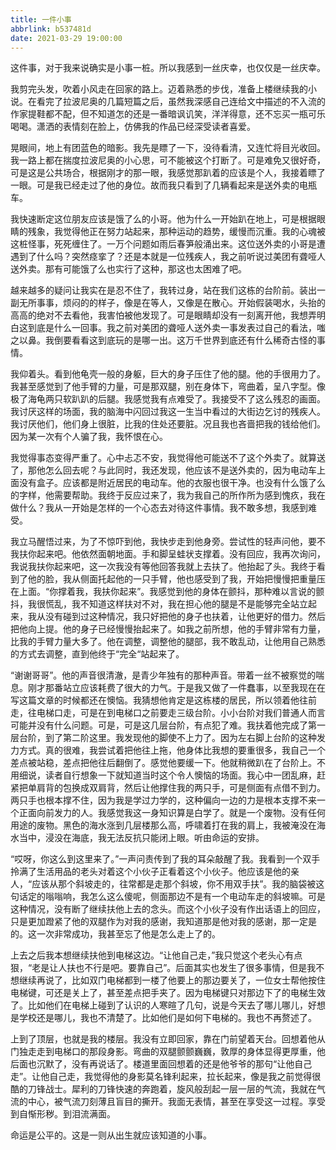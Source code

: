 ```yaml
---
title: 一件小事
abbrlink: b537481d
date: 2021-03-29 19:00:00
---
```


这件事，对于我来说确实是小事一桩。所以我感到一丝庆幸，也仅仅是一丝庆幸。

我剪完头发，吹着小风走在回家的路上。迈着熟悉的步伐，准备上楼继续我的小说。在看完了拉波尼奥的几篇短篇之后，虽然我深感自己连给文中描述的不入流的作家提鞋都不配，但不知道怎的还是一番暗讽讥笑，洋洋得意，还不忘买一瓶可乐喝喝。潇洒的表情刻在脸上，仿佛我的作品已经深受读者喜爱。

晃眼间，地上有团蓝色的暗影。我先是瞟了一下，没待看清，又连忙将目光收回。我一路上都在揣度拉波尼奥的小心思，可不能被这个打断了。可是难免又很好奇，可是这是公共场合，根据刚才的那一眼，我感觉那趴着的应该是个人，我接着瞟了一眼。可是我已经走过了他的身位。故而我只看到了几辆看起来是送外卖的电瓶车。

我快速断定这位朋友应该是饿了么的小哥。他为什么一开始趴在地上，可是根据眼睛的残象，我觉得他正在努力站起来，那种运动的趋势，缓慢而沉重。我的心魂被这桩怪事，死死缠住了。一万个问题如雨后春笋般涌出来。这位送外卖的小哥是遭遇到了什么吗？突然痉挛了？还是本就是一位残疾人，我之前听说过美团有聋哑人送外卖。那有可能饿了么也实行了这种，那这也太困难了吧。

越来越多的疑问让我实在是忍不住了，我转过身，站在我们这栋的台阶前。装出一副无所事事，烦闷的的样子，像是在等人，又像是在散心。开始假装喝水，头抬的高高的绝对不去看他，我害怕被他发现了。可是眼睛却没有一刻离开他，我想弄明白这到底是什么一回事。我之前对美团的聋哑人送外卖一事发表过自己的看法，嗤之以鼻。我倒要看看这到底玩的是哪一出。这万千世界到底还有什么稀奇古怪的事情。

我仰着头。看到他龟壳一般的身躯，巨大的身子压住了他的腿。他的手很用力了。我甚至感觉到了他手臂的力量，可是那双腿，别在身体下，弯曲着，呈八字型。像极了海龟两只软趴趴的后腿。我感觉我有点难受了。我接受不了这么残忍的画面。我讨厌这样的场面，我的脑海中闪回过我这一生当中看过的大街边乞讨的残疾人。我讨厌他们，他们身上很脏，比我的住处还要脏。况且我也吝啬把我的钱给他们。因为某一次有个人骗了我，我怀恨在心。

我觉得事态变得严重了。心中忐忑不安，我觉得他可能送不了这个外卖了。就算送了，那他怎么回去呢？与此同时，我还发现，他应该不是送外卖的，因为电动车上面没有盒子。应该都是附近居民的电动车。他的衣服也很干净。也没有什么饿了么的字样，他需要帮助。我终于反应过来了，我为我自己的所作所为感到愧疚，我在做什么？我从一开始是怎样的一个心态去对待这件事情。我不敢多想，我感到难受。

我立马醒悟过来，为了不惊吓到他，我快步走到他身旁。尝试性的轻声问他，要不我扶你起来吧。他依然面朝地面。手和脚呈蛙状支撑着。没有回应，我再次询问，我说我扶你起来吧，这一次我没有等他回答我就上去扶了。他抬起了头。我终于看到了他的脸，我从侧面托起他的一只手臂，他也感受到了我，开始把慢慢把重量压在上面。“你撑着我，我扶你起来”。我感觉到他的身体在颤抖，那种难以言说的颤抖，我很慌乱，我不知道这样扶对不对，我在担心他的腿是不是能够完全站立起来，我从没有碰到过这种情况，我只好把他的身子也扶着，让他更好的借力。然后把他向上提。他的身子已经慢慢抬起来了。如我之前所想，他的手臂非常有力量，比我的手臂力量大多了。他在调整，调整他的腿部，我不敢乱动，让他用自己熟悉的方式去调整，直到他终于“完全“站起来了。

“谢谢哥哥”。他的声音很清澈，是青少年独有的那种声音。带着一丝不被察觉的喘息。刚才那番站立应该耗费了很大的力气。于是我又做了一件蠢事，以至我现在在写这篇文章的时候都还在懊恼。我猜想他肯定是这栋楼的居民，所以领着他往前走，往电梯口走，可是在到电梯口之前要走三级台阶。小小台阶对我们普通人而言可能并没有什么问题。可是，可是这几层台阶，有点犯了难。我扶着他完成了第一层台阶，到了第二阶这里。我发现他的脚使不上力了。因为左右脚上台阶的这种发力方式。真的很难，我尝试着把他往上拖，他身体比我想的要重很多，我自己一个差点被站稳，差点把他往后翻倒了。感觉他要缓一下。他就稍微趴在了台阶上。不用细说，读者自行想象一下就知道当时这个令人懊恼的场面。我心中一团乱麻，赶紧把单肩背的包换成双肩背，然后让他撑住我的两只手，可是侧面有点借不到力。两只手也根本撑不住，因为我是学过力学的，这种偏向一边的力是根本支撑不来一个正面向前发力的人。我感觉我这一身知识算是白学了。就是一个废物。没有任何用途的废物。黑色的海水涨到几层楼那么高，呼啸着打在我的肩上，我被淹没在海水当中，浸没在海底，我无法反抗只能闭上眼。听由命运的安排。

“哎呀，你这么到这里来了。”一声问责传到了我的耳朵敲醒了我。我看到一个双手拎满了生活用品的老头对着这个小伙子正看着这个小伙子。他应该是他的亲人，“应该从那个斜坡走的，往常都是走那个斜坡，你不用双手扶”。我的脑袋被这句话定的嗡嗡响，我怎么这么傻呢，侧面那边不是有一个电动车走的斜坡嘛。可是这种情况，没有断了继续扶他上去的念头。而这个小伙子没有作出话语上的回应，只是更加蹬紧了他的双腿作为对我的感谢，我知道那是他对我的感谢，那一定是的。这一次非常成功，我甚至忘了他是怎么走上了的。

上去之后我本想继续扶他到电梯这边。“让他自己走，”我只觉这个老头心有点狠，“老是让人扶也不行是吧。要靠自己”。后面其实也发生了很多事情，但是我不想继续再说了，比如双门电梯都到一楼了他要上的那边要关了，一位女士帮他按住电梯键，可还是关上了，甚至差点把手夹了。因为电梯键只对那边下了的电梯生效了。比如他们在电梯上碰到了认识的人寒暄了几句，说是今天去了哪儿哪儿，好想是学校还是哪儿，我也不清楚了。比如他们是如何下电梯的。我也不再赘述了。

上到了顶层，也就是我的楼层。我没有立即回家，靠在门前望着天台。回想着他从门独走走到电梯口的那段身影。弯曲的双腿颤颤巍巍，敦厚的身体显得更厚重，他后面也沉默了，没有再说话了。楼道里面回想着的还是他爷爷的那句“让他自己走”。让他自己走，我觉得他的身影莫名锋利起来，拉长起来，像是我之前觉得很酷的刀锋战士。犀利的刀锋快速的奔跑着，旋风般刮起一层一层的气流，我就在气流的中心，被气流刀刻薄且盲目的撕开。我面无表情，甚至在享受这一过程。享受到自惭形秽。到泪流满面。

命运是公平的。这是一则从出生就应该知道的小事。
